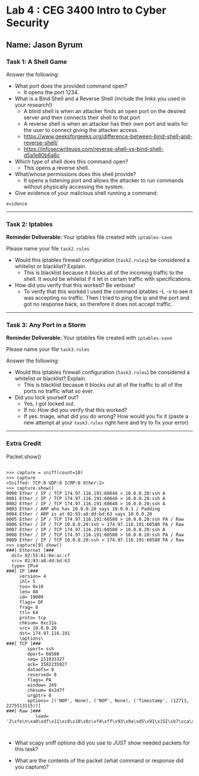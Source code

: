 # Lab 4 : CEG 3400 Intro to Cyber Security

## Name: Jason Byrum

### Task 1: A Shell Game 

Answer the following:

* What port does the provided command open?
  * It opens the port 1234.
* What is a Bind Shell and a Reverse Shell (include the links you used in 
  your research!)
  * A blind shell is when an attacker finds an open port on the desired server and then connects their shell to that port
  * A reverse shell is when an attacker has their own port and waits for the user to connect giving the attacker access.
  * https://www.geeksforgeeks.org/difference-between-bind-shell-and-reverse-shell/
  * https://infosecwriteups.com/reverse-shell-vs-bind-shell-d5a1e80b6a6c
* Which type of shell does this command open?
  * This opens a reverse shell. 
* What/whose permissions does this shell provide?
  * It opens a listening port and allows the attacker to run commands without physically accessing the system.
* Give evidence of your malicious shell running a command:

```
evidence
```

---

### Task 2: Iptables

**Reminder Deliverable:** Your iptables file created with `iptables-save`

Please name your file `task2.rules`

* Would this iptables firewall configuration (`task2.rules`) be considered a whitelist or blacklist?  Explain.
  * This is blacklist because it blocks all of the incoming traffic to the shell. It would be whilelist if it let in certain traffic with specifications.
* How did you verify that this worked?  Be verbose!
  * To verify that this worked I used the command iptables -L -v to see it was accepting no traffic. Then I tried to ping the ip and the port and got no response back, so therefore it does not accept traffic.
---

### Task 3: Any Port in a Storm

**Reminder Deliverable:** Your iptables file created with `iptables-save`

Please name your file `task3.rules`

Answer the following:

* Would this iptables firewall configuration (`task3.rules`) be considered a whitelist or blacklist?  Explain.
  * This is blacklist becasue it blocks out all of the traffic to all of the ports no traffic what so ever.
* Did you lock yourself out?
  * Yes, I got locked out.
  * If no: How did you verify that this worked?  
  * If yes: triage, what did you do wrong?  How would you fix it (paste a 
    new attempt at your `task3.rules` right here and try to fix your error)

---

### Extra Credit

Packet.show()

```

>>> capture = sniff(count=10)
>>> capture
<Sniffed: TCP:8 UDP:0 ICMP:0 Other:2>
>>> capture.show()
0000 Ether / IP / TCP 174.97.116.191:60648 > 10.0.0.20:ssh A
0001 Ether / IP / TCP 174.97.116.191:60648 > 10.0.0.20:ssh A
0002 Ether / IP / TCP 174.97.116.191:60648 > 10.0.0.20:ssh A
0003 Ether / ARP who has 10.0.0.20 says 10.0.0.1 / Padding
0004 Ether / ARP is at 02:93:a8:dd:bd:63 says 10.0.0.20
0005 Ether / IP / TCP 174.97.116.191:60580 > 10.0.0.20:ssh PA / Raw
0006 Ether / IP / TCP 10.0.0.20:ssh > 174.97.116.191:60580 PA / Raw
0007 Ether / IP / TCP 174.97.116.191:60580 > 10.0.0.20:ssh A
0008 Ether / IP / TCP 174.97.116.191:60580 > 10.0.0.20:ssh PA / Raw
0009 Ether / IP / TCP 10.0.0.20:ssh > 174.97.116.191:60580 PA / Raw
>>> capture[9].show()
###[ Ethernet ]###
  dst= 02:55:61:0e:ac:cf
  src= 02:93:a8:dd:bd:63
  type= IPv4
###[ IP ]###
     version= 4
     ihl= 5
     tos= 0x10
     len= 88
     id= 19009
     flags= DF
     frag= 0
     ttl= 64
     proto= tcp
     chksum= 0xc31a
     src= 10.0.0.20
     dst= 174.97.116.191
     \options\
###[ TCP ]###
        sport= ssh
        dport= 60580
        seq= 151933327
        ack= 3582235927
        dataofs= 8
        reserved= 0
        flags= PA
        window= 269
        chksum= 0x2d7f
        urgptr= 0
        options= [('NOP', None), ('NOP', None), ('Timestamp', (12711, 2275513115))]
###[ Raw ]###
           load= '2\xfe\n\xa0\xdf\x11\xc8\x10\x0c\xf4\xff\x93\x9a\xd5\x91\x15I\xb7\xca\x190\xfc\xc8\x0e\r\x16\xff{\xa3\xe2\xbd\xcc\xa9\xcdq\xd3'



``` 

* What scapy sniff options did you use to JUST show needed packets for this task?

* What are the contents of the packet (what command or response did you capture)?


